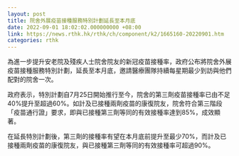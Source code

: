 ```yaml
---
layout: post
title: 院舍外展疫苗接種服務特別計劃延長至本月底
date: 2022-09-01 18:02:02.000000000 +08:00
link: https://news.rthk.hk/rthk/ch/component/k2/1665160-20220901.htm
categories: rthk
---
```


為進一步提升安老院及殘疾人士院舍院友的新冠疫苗接種率，政府公布將院舍外展疫苗接種服務特別計劃，延長至本月底，邀請醫療團隊持續每星期最少到訪與他們配對的院舍一次。

政府表示，特別計劃自7月25日開始推行至今，院舍的第三劑疫苗接種率已由不足40%提升至超過60%。如計及已接種兩劑疫苗的康復院友，院舍符合第三階段「疫苗通行證」要求，即與已接種第三劑等同的有效接種率達到85%，成效顯著。

在延長特別計劃後，第三劑的接種率有望在本月底前提升至最少70%，而計及已接種兩劑疫苗的康復院友，與已接種第三劑等同的有效接種率可超過90%。
